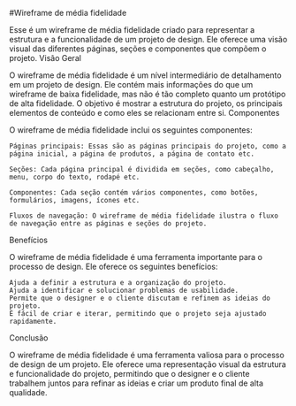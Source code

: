 #Wireframe de média fidelidade

Esse é um wireframe de média fidelidade criado para representar a estrutura e a funcionalidade de um projeto de design. Ele oferece uma visão visual das diferentes páginas, seções e componentes que compõem o projeto.
Visão Geral

O wireframe de média fidelidade é um nível intermediário de detalhamento em um projeto de design. Ele contém mais informações do que um wireframe de baixa fidelidade, mas não é tão completo quanto um protótipo de alta fidelidade. O objetivo é mostrar a estrutura do projeto, os principais elementos de conteúdo e como eles se relacionam entre si.
Componentes

O wireframe de média fidelidade inclui os seguintes componentes:

    Páginas principais: Essas são as páginas principais do projeto, como a página inicial, a página de produtos, a página de contato etc.

    Seções: Cada página principal é dividida em seções, como cabeçalho, menu, corpo do texto, rodapé etc.

    Componentes: Cada seção contém vários componentes, como botões, formulários, imagens, ícones etc.

    Fluxos de navegação: O wireframe de média fidelidade ilustra o fluxo de navegação entre as páginas e seções do projeto.

Benefícios

O wireframe de média fidelidade é uma ferramenta importante para o processo de design. Ele oferece os seguintes benefícios:

    Ajuda a definir a estrutura e a organização do projeto.
    Ajuda a identificar e solucionar problemas de usabilidade.
    Permite que o designer e o cliente discutam e refinem as ideias do projeto.
    É fácil de criar e iterar, permitindo que o projeto seja ajustado rapidamente.

Conclusão

O wireframe de média fidelidade é uma ferramenta valiosa para o processo de design de um projeto. Ele oferece uma representação visual da estrutura e funcionalidade do projeto, permitindo que o designer e o cliente trabalhem juntos para refinar as ideias e criar um produto final de alta qualidade.